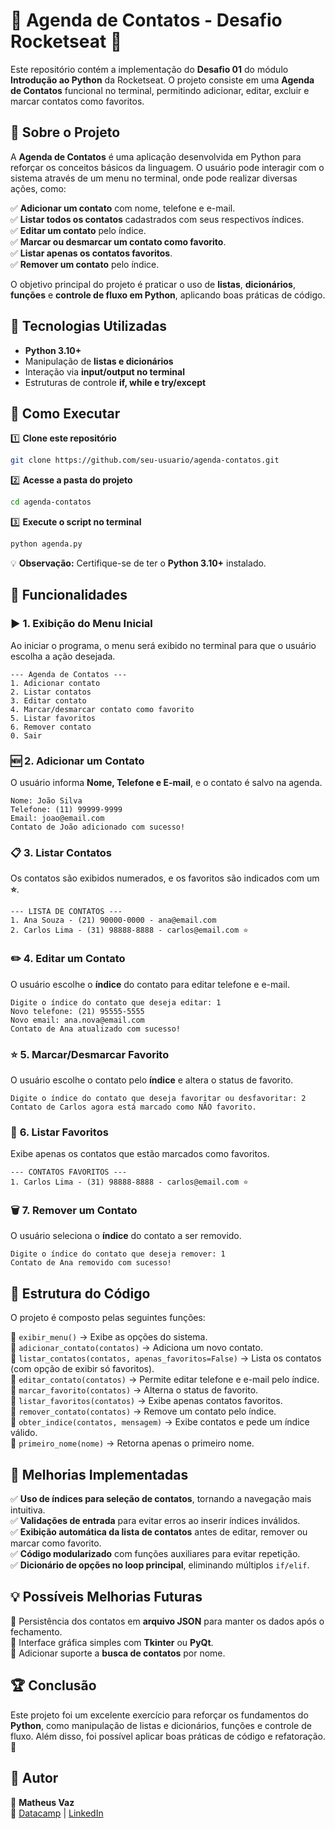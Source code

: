 # 📒 Agenda de Contatos - Desafio Rocketseat 🚀  

Este repositório contém a implementação do **Desafio 01** do módulo **Introdução ao Python** da Rocketseat. O projeto consiste em uma **Agenda de Contatos** funcional no terminal, permitindo adicionar, editar, excluir e marcar contatos como favoritos.

## 📝 Sobre o Projeto  

A **Agenda de Contatos** é uma aplicação desenvolvida em Python para reforçar os conceitos básicos da linguagem. O usuário pode interagir com o sistema através de um menu no terminal, onde pode realizar diversas ações, como:

✅ **Adicionar um contato** com nome, telefone e e-mail.  
✅ **Listar todos os contatos** cadastrados com seus respectivos índices.  
✅ **Editar um contato** pelo índice.  
✅ **Marcar ou desmarcar um contato como favorito**.  
✅ **Listar apenas os contatos favoritos**.  
✅ **Remover um contato** pelo índice.  

O objetivo principal do projeto é praticar o uso de **listas**, **dicionários**, **funções** e **controle de fluxo em Python**, aplicando boas práticas de código.

## 📌 Tecnologias Utilizadas  

- **Python 3.10+**  
- Manipulação de **listas e dicionários**  
- Interação via **input/output no terminal**  
- Estruturas de controle **if, while e try/except**

## 🚀 Como Executar  

1️⃣ **Clone este repositório**  
```bash
git clone https://github.com/seu-usuario/agenda-contatos.git
```

2️⃣ **Acesse a pasta do projeto**  
```bash
cd agenda-contatos
```

3️⃣ **Execute o script no terminal**  
```bash
python agenda.py
```

💡 **Observação:** Certifique-se de ter o **Python 3.10+** instalado.

## 📌 Funcionalidades  

### ▶️ **1. Exibição do Menu Inicial**
Ao iniciar o programa, o menu será exibido no terminal para que o usuário escolha a ação desejada.

```
--- Agenda de Contatos ---
1. Adicionar contato
2. Listar contatos
3. Editar contato
4. Marcar/desmarcar contato como favorito
5. Listar favoritos
6. Remover contato
0. Sair
```

### 🆕 **2. Adicionar um Contato**
O usuário informa **Nome, Telefone e E-mail**, e o contato é salvo na agenda.

```
Nome: João Silva
Telefone: (11) 99999-9999
Email: joao@email.com
Contato de João adicionado com sucesso!
```

### 📋 **3. Listar Contatos**
Os contatos são exibidos numerados, e os favoritos são indicados com um **⭐**.

```
--- LISTA DE CONTATOS ---
1. Ana Souza - (21) 90000-0000 - ana@email.com
2. Carlos Lima - (31) 98888-8888 - carlos@email.com ⭐
```

### ✏️ **4. Editar um Contato**
O usuário escolhe o **índice** do contato para editar telefone e e-mail.

```
Digite o índice do contato que deseja editar: 1
Novo telefone: (21) 95555-5555
Novo email: ana.nova@email.com
Contato de Ana atualizado com sucesso!
```

### ⭐ **5. Marcar/Desmarcar Favorito**
O usuário escolhe o contato pelo **índice** e altera o status de favorito.

```
Digite o índice do contato que deseja favoritar ou desfavoritar: 2
Contato de Carlos agora está marcado como NÃO favorito.
```

### 📌 **6. Listar Favoritos**
Exibe apenas os contatos que estão marcados como favoritos.

```
--- CONTATOS FAVORITOS ---
1. Carlos Lima - (31) 98888-8888 - carlos@email.com ⭐
```

### 🗑️ **7. Remover um Contato**
O usuário seleciona o **índice** do contato a ser removido.

```
Digite o índice do contato que deseja remover: 1
Contato de Ana removido com sucesso!
```

## 📌 Estrutura do Código  

O projeto é composto pelas seguintes funções:

🔹 `exibir_menu()` → Exibe as opções do sistema.  
🔹 `adicionar_contato(contatos)` → Adiciona um novo contato.  
🔹 `listar_contatos(contatos, apenas_favoritos=False)` → Lista os contatos (com opção de exibir só favoritos).  
🔹 `editar_contato(contatos)` → Permite editar telefone e e-mail pelo índice.  
🔹 `marcar_favorito(contatos)` → Alterna o status de favorito.  
🔹 `listar_favoritos(contatos)` → Exibe apenas contatos favoritos.  
🔹 `remover_contato(contatos)` → Remove um contato pelo índice.  
🔹 `obter_indice(contatos, mensagem)` → Exibe contatos e pede um índice válido.  
🔹 `primeiro_nome(nome)` → Retorna apenas o primeiro nome.  

## 📌 Melhorias Implementadas  

✅ **Uso de índices para seleção de contatos**, tornando a navegação mais intuitiva.  
✅ **Validações de entrada** para evitar erros ao inserir índices inválidos.  
✅ **Exibição automática da lista de contatos** antes de editar, remover ou marcar como favorito.  
✅ **Código modularizado** com funções auxiliares para evitar repetição.  
✅ **Dicionário de opções no loop principal**, eliminando múltiplos `if/elif`.  

## 💡 Possíveis Melhorias Futuras  

🔹 Persistência dos contatos em **arquivo JSON** para manter os dados após o fechamento.  
🔹 Interface gráfica simples com **Tkinter** ou **PyQt**.  
🔹 Adicionar suporte a **busca de contatos** por nome.  

## 🏆 Conclusão  

Este projeto foi um excelente exercício para reforçar os fundamentos do **Python**, como manipulação de listas e dicionários, funções e controle de fluxo. Além disso, foi possível aplicar boas práticas de código e refatoração. 🚀  

## 📌 Autor  

👤 **Matheus Vaz**  
🔗 [Datacamp](https://www.datacamp.com/portfolio/matheusvazdata) | [LinkedIn](https://www.linkedin.com/in/matheusvazdata/)  
